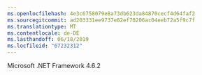 ```yaml
---
ms.openlocfilehash: 4e3c6758079e8a73db623da84870cecf4d64faf2
ms.sourcegitcommit: ad203331ee9737e82ef70206ac04eeb72a5f9c7f
ms.translationtype: MT
ms.contentlocale: de-DE
ms.lasthandoff: 06/18/2019
ms.locfileid: "67232312"
---
```

Microsoft .NET Framework 4.6.2